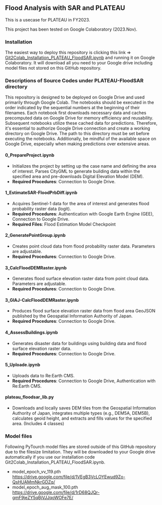 ## Flood Analysis with SAR and PLATEAU
This is a usecase for PLATEAU in FY2023.

This project has been tested on Google Colaboratory (2023.Nov).

### Installation
The easiest way to deploy this repository is clicking this link => [Git2Colab_Installation_PLATEAU_FloodSAR.ipynb](https://colab.research.google.com/github/eukarya-inc/plateau-2023-uc01-satellite-analytics/blob/main/Git2Colab_Installation_PLATEAU_FloodSAR.ipynb) and running it on Google Colaboratory. It will download all you need to your Google drive including model files not stored on this GitHub repository. 

### Descriptions of Source Codes under PLATEAU-FloodSAR directory 
This repository is designed to be deployed on Google Drive and used primarily through Google Colab. The notebooks should be executed in the order indicated by the sequential numbers at the beginning of their filenames. Each notebook first downloads necessary data and caches precomputed data on Google Drive for memory efficiency and reusability. Subsequent notebooks utilize these cached data for predictions. Therefore, it's essential to authorize Google Drive connection and create a working directory on Google Drive. The path to this directory must be set before executing the notebooks. Additionally, be mindful of the available space on Google Drive, especially when making predictions over extensive areas.

#### 0_PrepareProject.ipynb
- Initializes the project by setting up the case name and defining the area of interest. Parses CityGML to generate building data within the specified area and pre-downloads Digital Elevation Model (DEM).
- **Required Procedures**: Connection to Google Drive.

#### 1_EstimateSAR-FloodPrbDiff.ipynb
- Acquires Sentinel-1 data for the area of interest and generates flood probability raster data (logit).
- **Required Procedures**: Authentication with Google Earth Engine (GEE), Connection to Google Drive.
- **Required Files**: Flood Estimation Model Checkpoint

#### 2_GeneratePointGroup.ipynb
- Creates point cloud data from flood probability raster data. Parameters are adjustable.
- **Required Procedures**: Connection to Google Drive.

#### 3_CalcFloodDEMRaster.ipynb
- Generates flood surface elevation raster data from point cloud data. Parameters are adjustable.
- **Required Procedures**: Connection to Google Drive.

#### 3_GIAJ-CalcFloodDEMRaster.ipynb
- Produces flood surface elevation raster data from flood area GeoJSON published by the Geospatial Information Authority of Japan.
- **Required Procedures**: Connection to Google Drive.

#### 4_AssessBuildings.ipynb
- Generates disaster data for buildings using building data and flood surface elevation raster data.
- **Required Procedures**: Connection to Google Drive.

#### 5_Uploade.ipynb
- Uploads data to Re:Earth CMS.
- **Required Procedures**: Connection to Google Drive, Authentication with Re:Earth CMS.

#### plateau_floodsar_lib.py
- Downloads and locally saves DEM tiles from the Geospatial Information Authority of Japan, integrates multiple types (e.g., DEM5A, DEM5B), calculates geoid height, and extracts and fills values for the specified area. (Includes 4 classes)

### Model files
Following PyTourch model files are stored outside of this GitHub repository due to the filesize limitation. They will be downloaded to your Google drive automatically if you use our installation code Git2Colab_Installation_PLATEAU_FloodSAR.ipynb.
- model_epoch_vv_119.pth https://drive.google.com/file/d/1VEgB3VcLOYEwud9Zo-QsHUAMmNkrGDZq/
- model_epoch_aug_mask_100.pth https://drive.google.com/file/d/1rD68QJQr-gmF9jeZY5qBjVJJqoWOFe7E/
